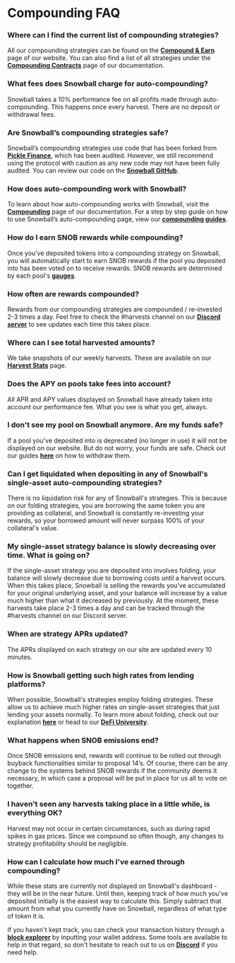 # Compounding FAQ

### Where can I find the current list of compounding strategies?

All our compounding strategies can be found on the [**Compound & Earn**](https://app.snowball.network/compound-and-earn) page of our website. You can also find a list of all strategies under the [**Compounding Contracts**](../smart-contracts/compounding-contracts/) page of our documentation.

### What fees does Snowball charge for auto-compounding?

Snowball takes a 10% performance fee on all profits made through auto-compounding. This happens once every harvest. There are no deposit or withdrawal fees.

### Are Snowball’s compounding strategies safe?

Snowball’s compounding strategies use code that has been forked from [**Pickle Finance**](https://www.pickle.finance), which has been audited. However, we still recommend using the protocol with caution as any new code may not have been fully audited. You can review our code on the [**Snowball GitHub**](https://github.com/Snowball-Finance).

### How does auto-compounding work with Snowball?

To learn about how auto-compounding works with Snowball, visit the [**Compounding**](../../products/compounding.md) page of our documentation. For a step by step guide on how to use Snowball’s auto-compounding page, view our [**compounding guides**](../guides/).

### How do I earn SNOB rewards while compounding?

Once you’ve deposited tokens into a compounding strategy on Snowball, you will automatically start to earn SNOB rewards if the pool you deposited into has been voted on to receive rewards. SNOB rewards are determined by each pool's [**gauges**](../../governance/xsnob/gauges.md).

### How often are rewards compounded?

Rewards from our compounding strategies are compounded / re-invested 2-3 times a day. Feel free to check the #harvests channel on our [**Discord server**](https://discord.gg/BPnBYDSqcb) to see updates each time this takes place.

### Where can I see total harvested amounts?

We take snapshots of our weekly harvests. These are available on our [**Harvest Stats**](../harvest-stats.md) page.

### Does the APY on pools take fees into account?

All APR and APY values displayed on Snowball have already taken into account our performance fee. What you see is what you get, always.

### I don't see my pool on Snowball anymore. Are my funds safe?

If a pool you've deposited into is deprecated (no longer in use) it will not be displayed on our website. But do not worry, your funds are safe. Check out our guides [**here**](../guides/) on how to withdraw them.

### Can I get liquidated when depositing in any of Snowball's single-asset auto-compounding strategies?

There is no liquidation risk for any of Snowball's strategies. This is because on our folding strategies, you are borrowing the same token you are providing as collateral, and Snowball is constantly re-investing your rewards, so your borrowed amount will never surpass 100% of your collateral's value.

### My single-asset strategy balance is slowly decreasing over time. What is going on?

If the single-asset strategy you are deposited into involves folding, your balance will slowly decrease due to borrowing costs until a harvest occurs. When this takes place, Snowball is selling the rewards you've accumulated for your original underlying asset, and your balance will increase by a value much higher than what it decreased by previously. At the moment, these harvests take place 2-3 times a day and can be tracked through the #harvests channel on our Discord server.

### When are strategy APRs updated?

The APRs displayed on each strategy on our site are updated every 10 minutes.

### How is Snowball getting such high rates from lending platforms?

When possible, Snowball's strategies employ folding strategies. These allow us to achieve much higher rates on single-asset strategies that just lending your assets normally. To learn more about folding, check out our explanation [**here**](../../products/compounding/#lending-+-folding-strategies) or head to our [**DeFi University**](../../defi-university/introduction.md).

### What happens when SNOB emissions end?

Once SNOB emissions end, rewards will continue to be rolled out through buyback functionalities similar to proposal 14’s. Of course, there can be any change to the systems behind SNOB rewards if the community deems it necessary, in which case a proposal will be put in place for us all to vote on together.

### I haven't seen any harvests taking place in a little while, is everything OK?

Harvest may not occur in certain circumstances, such as during rapid spikes in gas prices. Since we compound so often though, any changes to strategy profitability should be negligible.

### How can I calculate how much I've earned through compounding?

While these stats are currently not displayed on Snowball's dashboard - they will be in the near future. Until then, keeping track of how much you've deposited initially is the easiest way to calculate this. Simply subtract that amount from what you currently have on Snowball, regardless of what type of token it is.

If you haven't kept track, you can check your transaction history through a [**block explorer**](https://snowtrace.io) by inputting your wallet address. Some tools are available to help in that regard, so don't hesitate to reach out to us on [**Discord**](https://discord.gg/BPnBYDSqcb) if you need help.
